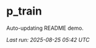 # p_train

Auto-updating README demo.

<!--START_SECTION:status-->
_Last run: 2025-08-25 05:42 UTC_
<!--END_SECTION:status-->









































































































